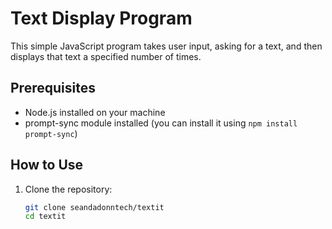 # Text Display Program

This simple JavaScript program takes user input, asking for a text, and then displays that text a specified number of times.

## Prerequisites

- Node.js installed on your machine
- prompt-sync module installed (you can install it using `npm install prompt-sync`)

## How to Use

1. Clone the repository:

   ```bash
   git clone seandadonntech/textit
   cd textit
